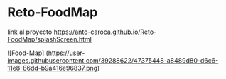 # Reto-FoodMap

link al proyecto <https://anto-caroca.github.io/Reto-FoodMap/splashScreen.html>

![Food-Map] (https://user-images.githubusercontent.com/39288622/47375448-a8489d80-d6c6-11e8-86dd-b9a416e96837.png)
